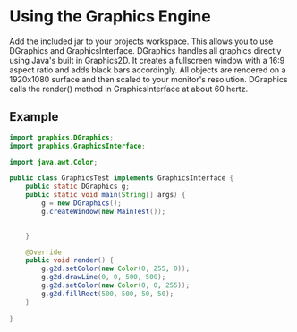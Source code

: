 # Using the Graphics Engine
Add the included jar to your projects workspace. This allows you to use DGraphics and GraphicsInterface. DGraphics handles all graphics directly using Java's built in Graphics2D. It creates a fullscreen window with a 16:9 aspect ratio and adds black bars accordingly. All objects are rendered on a 1920x1080 surface and then scaled to your monitor's resolution. DGraphics calls the render() method in GraphicsInterface at about 60 hertz.

## Example
```java
import graphics.DGraphics;
import graphics.GraphicsInterface;

import java.awt.Color;

public class GraphicsTest implements GraphicsInterface {
	public static DGraphics g;
	public static void main(String[] args) {
		g = new DGraphics();
		g.createWindow(new MainTest());

		
	}

	@Override
	public void render() {
		g.g2d.setColor(new Color(0, 255, 0));
		g.g2d.drawLine(0, 0, 500, 500);
		g.g2d.setColor(new Color(0, 0, 255));
		g.g2d.fillRect(500, 500, 50, 50);
	}
	
}
```

